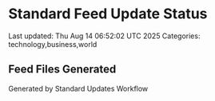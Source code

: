# Standard Feed Update Status
Last updated: Thu Aug 14 06:52:02 UTC 2025
Categories: technology,business,world

## Feed Files Generated

Generated by Standard Updates Workflow
